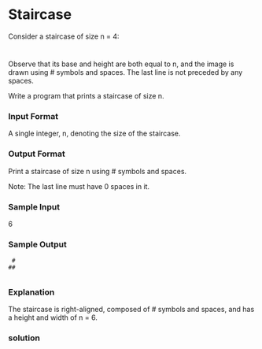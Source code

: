 # Staircase

Consider a staircase of size n = 4:

   #
  ##
 ###
####

Observe that its base and height are both equal to n, and the image is drawn using # symbols and spaces. The last line is not preceded by any spaces.

Write a program that prints a staircase of size n.

### Input Format

A single integer, n, denoting the size of the staircase.

### Output Format

Print a staircase of size n using # symbols and spaces.

Note: The last line must have 0 spaces in it.

### Sample Input

6 

### Sample Output

     #
    ##
   ###
  ####
 #####
######

### Explanation

The staircase is right-aligned, composed of # symbols and spaces, and has a height and width of n = 6.

### solution

```
```